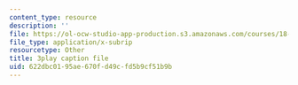 ```yaml
---
content_type: resource
description: ''
file: https://ol-ocw-studio-app-production.s3.amazonaws.com/courses/18-01sc-single-variable-calculus-fall-2010/622dbc0195ae670fd49cfd5b9cf51b9b_eHJuAByQf5A.srt
file_type: application/x-subrip
resourcetype: Other
title: 3play caption file
uid: 622dbc01-95ae-670f-d49c-fd5b9cf51b9b
---
```

